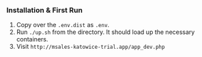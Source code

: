 ### Installation & First Run

1. Copy over the `.env.dist` as `.env`.
2. Run `./up.sh` from the directory. It should load up the necessary containers.
3. Visit `http://msales-katowice-trial.app/app_dev.php`